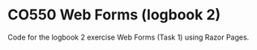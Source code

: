 # CO550 Web Forms (logbook 2)
Code for the logbook 2 exercise Web Forms (Task 1) using Razor Pages.
